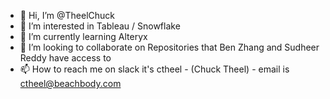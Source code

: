 - 👋 Hi, I’m @TheelChuck
- 👀 I’m interested in Tableau / Snowflake
- 🌱 I’m currently learning Alteryx
- 💞️ I’m looking to collaborate on Repositories that Ben Zhang and Sudheer Reddy have access to
- 📫 How to reach me on slack it's ctheel - (Chuck Theel) - email is ctheel@beachbody.com

<!---
TheelChuck/TheelChuck is a ✨ special ✨ repository because its `README.md` (this file) appears on your GitHub profile.
You can click the Preview link to take a look at your changes.
--->

